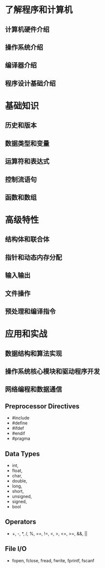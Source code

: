 # 了解程序和计算机
## 计算机硬件介绍
## 操作系统介绍
## 编译器介绍
## 程序设计基础介绍

# 基础知识
## 历史和版本
## 数据类型和变量
## 运算符和表达式
## 控制流语句
## 函数和数组

# 高级特性
## 结构体和联合体
## 指针和动态内存分配
## 输入输出
## 文件操作
## 预处理和编译指令

# 应用和实战
## 数据结构和算法实现
## 操作系统核心模块和驱动程序开发
## 网络编程和数据通信

## Preprocessor Directives
* #include
* #define
* #ifdef
* #endif
* #pragma

## Data Types
* int, 
* float, 
* char, 
* double, 
* long, 
* short, 
* unsigned, 
* signed, 
* bool

## Operators
* +, -, *, /, %, ==, !=, <, >, <=, >=, &&, ||

## File I/O
* fopen, fclose, fread, fwrite, fprintf, fscanf
#